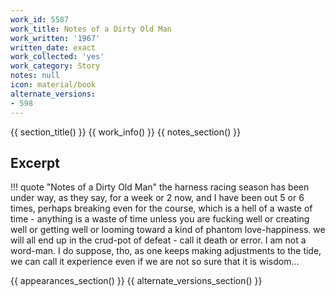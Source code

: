 ```yaml
---
work_id: 5587
work_title: Notes of a Dirty Old Man
work_written: '1967'
written_date: exact
work_collected: 'yes'
work_category: Story
notes: null
icon: material/book
alternate_versions:
- 598
---
```


{{ section_title() }}
{{ work_info() }}
{{ notes_section() }}
## Excerpt
!!! quote "Notes of a Dirty Old Man"
    the harness racing season has been under way, as they say, for a week or 2 now, and I have been out 5 or 6 times, perhaps breaking even for the course, which is a hell of a waste of time - anything is a waste of time unless you are fucking well or creating well or getting well or looming toward a kind of phantom love-happiness. we will all end up in the crud-pot of defeat - call it death or error. I am not a word-man. I do suppose, tho, as one keeps making adjustments to the tide, we can call it experience even if we are not so sure that it is wisdom...

{{ appearances_section() }}
{{ alternate_versions_section() }}